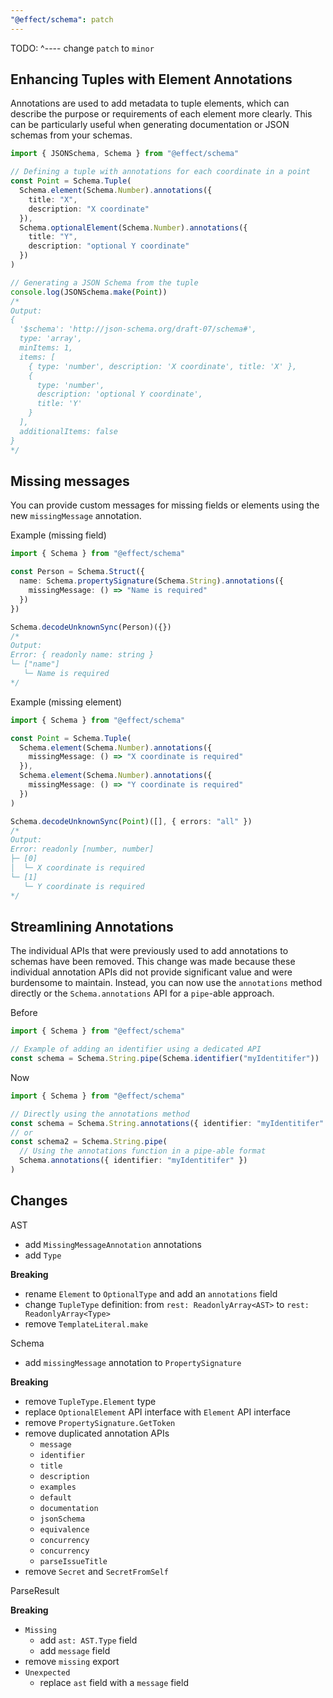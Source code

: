 ```yaml
---
"@effect/schema": patch
---
```


TODO: ^---- change `patch` to `minor`

## Enhancing Tuples with Element Annotations

Annotations are used to add metadata to tuple elements, which can describe the purpose or requirements of each element more clearly. This can be particularly useful when generating documentation or JSON schemas from your schemas.

```ts
import { JSONSchema, Schema } from "@effect/schema"

// Defining a tuple with annotations for each coordinate in a point
const Point = Schema.Tuple(
  Schema.element(Schema.Number).annotations({
    title: "X",
    description: "X coordinate"
  }),
  Schema.optionalElement(Schema.Number).annotations({
    title: "Y",
    description: "optional Y coordinate"
  })
)

// Generating a JSON Schema from the tuple
console.log(JSONSchema.make(Point))
/*
Output:
{
  '$schema': 'http://json-schema.org/draft-07/schema#',
  type: 'array',
  minItems: 1,
  items: [
    { type: 'number', description: 'X coordinate', title: 'X' },
    {
      type: 'number',
      description: 'optional Y coordinate',
      title: 'Y'
    }
  ],
  additionalItems: false
}
*/
```

## Missing messages

You can provide custom messages for missing fields or elements using the new `missingMessage` annotation.

Example (missing field)

```ts
import { Schema } from "@effect/schema"

const Person = Schema.Struct({
  name: Schema.propertySignature(Schema.String).annotations({
    missingMessage: () => "Name is required"
  })
})

Schema.decodeUnknownSync(Person)({})
/*
Output:
Error: { readonly name: string }
└─ ["name"]
   └─ Name is required
*/
```

Example (missing element)

```ts
import { Schema } from "@effect/schema"

const Point = Schema.Tuple(
  Schema.element(Schema.Number).annotations({
    missingMessage: () => "X coordinate is required"
  }),
  Schema.element(Schema.Number).annotations({
    missingMessage: () => "Y coordinate is required"
  })
)

Schema.decodeUnknownSync(Point)([], { errors: "all" })
/*
Output:
Error: readonly [number, number]
├─ [0]
│  └─ X coordinate is required
└─ [1]
   └─ Y coordinate is required
*/
```

## Streamlining Annotations

The individual APIs that were previously used to add annotations to schemas have been removed. This change was made because these individual annotation APIs did not provide significant value and were burdensome to maintain. Instead, you can now use the `annotations` method directly or the `Schema.annotations` API for a `pipe`-able approach.

Before

```ts
import { Schema } from "@effect/schema"

// Example of adding an identifier using a dedicated API
const schema = Schema.String.pipe(Schema.identifier("myIdentitifer"))
```

Now

```ts
import { Schema } from "@effect/schema"

// Directly using the annotations method
const schema = Schema.String.annotations({ identifier: "myIdentitifer" })
// or
const schema2 = Schema.String.pipe(
  // Using the annotations function in a pipe-able format
  Schema.annotations({ identifier: "myIdentitifer" })
)
```

## Changes

AST

- add `MissingMessageAnnotation` annotations
- add `Type`

**Breaking**

- rename `Element` to `OptionalType` and add an `annotations` field
- change `TupleType` definition: from `rest: ReadonlyArray<AST>` to `rest: ReadonlyArray<Type>`
- remove `TemplateLiteral.make`

Schema

- add `missingMessage` annotation to `PropertySignature`

**Breaking**

- remove `TupleType.Element` type
- replace `OptionalElement` API interface with `Element` API interface
- remove `PropertySignature.GetToken`
- remove duplicated annotation APIs
  - `message`
  - `identifier`
  - `title`
  - `description`
  - `examples`
  - `default`
  - `documentation`
  - `jsonSchema`
  - `equivalence`
  - `concurrency`
  - `concurrency`
  - `parseIssueTitle`
- remove `Secret` and `SecretFromSelf`

ParseResult

**Breaking**

- `Missing`
  - add `ast: AST.Type` field
  - add `message` field
- remove `missing` export
- `Unexpected`
  - replace `ast` field with a `message` field
